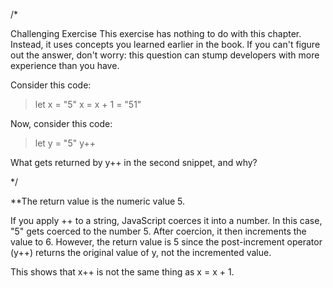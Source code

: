 /*

Challenging Exercise This exercise has nothing to do with this chapter. Instead, it uses concepts you learned earlier in the book. If you can't figure out the answer, don't worry: this question can stump developers with more experience than you have.

Consider this code:

> let x = "5"
> x = x + 1
= "51"

Now, consider this code:

> let y = "5"
> y++

What gets returned by y++ in the second snippet, and why?

*/

**The return value is the numeric value 5.

If you apply ++ to a string, JavaScript coerces it into a number. In this case, "5" gets coerced to the number 5. After coercion, it then increments the value to 6. However, the return value is 5 since the post-increment operator (y++) returns the original value of y, not the incremented value.

This shows that x++ is not the same thing as x = x + 1.